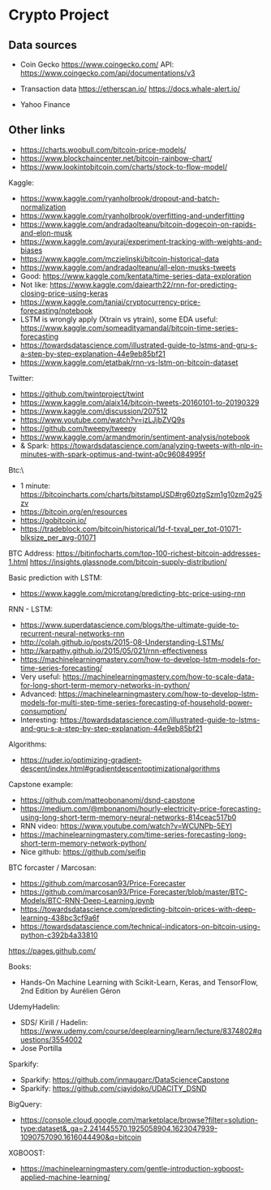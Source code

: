 # Crypto Project

## Data sources

* Coin Gecko https://www.coingecko.com/
API: https://www.coingecko.com/api/documentations/v3

* Transaction data https://etherscan.io/ 
https://docs.whale-alert.io/

* Yahoo Finance


## Other links
- https://charts.woobull.com/bitcoin-price-models/
- https://www.blockchaincenter.net/bitcoin-rainbow-chart/
- https://www.lookintobitcoin.com/charts/stock-to-flow-model/

Kaggle:
- https://www.kaggle.com/ryanholbrook/dropout-and-batch-normalization
- https://www.kaggle.com/ryanholbrook/overfitting-and-underfitting
- https://www.kaggle.com/andradaolteanu/bitcoin-dogecoin-on-rapids-and-elon-musk
- https://www.kaggle.com/ayuraj/experiment-tracking-with-weights-and-biases
- https://www.kaggle.com/mczielinski/bitcoin-historical-data
- https://www.kaggle.com/andradaolteanu/all-elon-musks-tweets
- Good: https://www.kaggle.com/kentata/time-series-data-exploration
- Not like: https://www.kaggle.com/daiearth22/rnn-for-predicting-closing-price-using-keras
- https://www.kaggle.com/taniaj/cryptocurrency-price-forecasting/notebook
- LSTM is wrongly apply (Xtrain vs ytrain), some EDA useful: https://www.kaggle.com/someadityamandal/bitcoin-time-series-forecasting
- https://towardsdatascience.com/illustrated-guide-to-lstms-and-gru-s-a-step-by-step-explanation-44e9eb85bf21
- https://www.kaggle.com/etatbak/rnn-vs-lstm-on-bitcoin-dataset

Twitter:
- https://github.com/twintproject/twint
- https://www.kaggle.com/alaix14/bitcoin-tweets-20160101-to-20190329
- https://www.kaggle.com/discussion/207512
- https://www.youtube.com/watch?v=jzLJjbZVQ9s
- https://github.com/tweepy/tweepy
- https://www.kaggle.com/armandmorin/sentiment-analysis/notebook
- & Spark: https://towardsdatascience.com/analyzing-tweets-with-nlp-in-minutes-with-spark-optimus-and-twint-a0c96084995f

Btc:\
- 1 minute: https://bitcoincharts.com/charts/bitstampUSD#rg60ztgSzm1g10zm2g25zv
- https://bitcoin.org/en/resources
- https://gobitcoin.io/
- https://tradeblock.com/bitcoin/historical/1d-f-txval_per_tot-01071-blksize_per_avg-01071

BTC Address:
https://bitinfocharts.com/top-100-richest-bitcoin-addresses-1.html
https://insights.glassnode.com/bitcoin-supply-distribution/

Basic prediction with LSTM:
- https://www.kaggle.com/microtang/predicting-btc-price-using-rnn

RNN - LSTM:
- https://www.superdatascience.com/blogs/the-ultimate-guide-to-recurrent-neural-networks-rnn
- http://colah.github.io/posts/2015-08-Understanding-LSTMs/
- http://karpathy.github.io/2015/05/021/rnn-effectiveness
- https://machinelearningmastery.com/how-to-develop-lstm-models-for-time-series-forecasting/
- Very useful: https://machinelearningmastery.com/how-to-scale-data-for-long-short-term-memory-networks-in-python/
- Advanced: https://machinelearningmastery.com/how-to-develop-lstm-models-for-multi-step-time-series-forecasting-of-household-power-consumption/
- Interesting: https://towardsdatascience.com/illustrated-guide-to-lstms-and-gru-s-a-step-by-step-explanation-44e9eb85bf21

Algorithms:
- https://ruder.io/optimizing-gradient-descent/index.html#gradientdescentoptimizationalgorithms

Capstone example:
- https://github.com/matteobonanomi/dsnd-capstone
- https://medium.com/@mbonanomi/hourly-electricity-price-forecasting-using-long-short-term-memory-neural-networks-814ceac517b0
- RNN video: https://www.youtube.com/watch?v=WCUNPb-5EYI
- https://machinelearningmastery.com/time-series-forecasting-long-short-term-memory-network-python/
- Nice github: https://github.com/seifip

BTC forcaster / Marcosan:
- https://github.com/marcosan93/Price-Forecaster
- https://github.com/marcosan93/Price-Forecaster/blob/master/BTC-Models/BTC-RNN-Deep-Learning.ipynb
- https://towardsdatascience.com/predicting-bitcoin-prices-with-deep-learning-438bc3cf9a6f
- https://towardsdatascience.com/technical-indicators-on-bitcoin-using-python-c392b4a33810

https://pages.github.com/

Books:
- Hands-On Machine Learning with Scikit-Learn, Keras, and TensorFlow, 2nd Edition by Aurélien Géron

UdemyHadelin:
- SDS/ Kirill / Hadelin: https://www.udemy.com/course/deeplearning/learn/lecture/8374802#questions/3554002
- Jose Portilla

Sparkify:
- Sparkify: https://github.com/inmaugarc/DataScienceCapstone
- Sparkify: https://github.com/cjayidoko/UDACITY_DSND

BigQuery:
- https://console.cloud.google.com/marketplace/browse?filter=solution-type:dataset&_ga=2.241445570.1925058904.1623047939-1090757090.1616044490&q=bitcoin

XGBOOST:
- https://machinelearningmastery.com/gentle-introduction-xgboost-applied-machine-learning/
